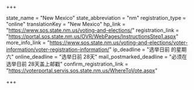 +++

state_name = "New Mexico"
state_abbreviation = "nm"
registration_type = "online"
translationKey = "New Mexico"
hp_link = "https://www.sos.state.nm.us/voting-and-elections/"
registration_link = "https://portal.sos.state.nm.us/OVR/WebPages/InstructionsStep1.aspx"
more_info_link = "https://www.sos.state.nm.us/voting-and-elections/voter-information/voter-registration-information/"
ip_deadline = "选举日前 的星期六"
online_deadline = "选举日前 28天"
mail_postmarked_deadline = "必须在选举日前 28天盖上邮戳"
confirm_registration_link = "https://voterportal.servis.sos.state.nm.us/WhereToVote.aspx"

+++